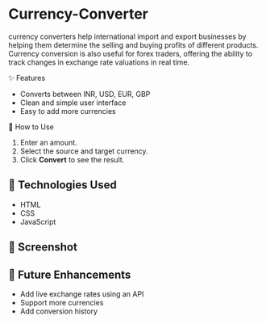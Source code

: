 # Currency-Converter

currency converters help international import and export businesses by helping them determine the selling and buying profits of different products. Currency conversion is also useful for forex traders, offering the ability to track changes in exchange rate valuations in real time.

 ✨ Features
- Converts between INR, USD, EUR, GBP
- Clean and simple user interface
- Easy to add more currencies

🚀 How to Use
1. Enter an amount.
2. Select the source and target currency.
3. Click **Convert** to see the result.

## 🔧 Technologies Used
- HTML
- CSS
- JavaScript

## 📸 Screenshot


## 🧠 Future Enhancements
- Add live exchange rates using an API
- Support more currencies
- Add conversion history

